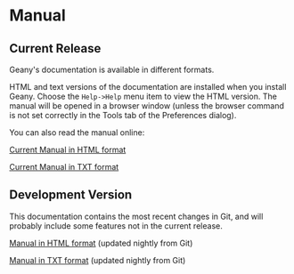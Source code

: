 Manual
======

## Current Release

Geany's documentation is available in different formats.

HTML and text versions of the documentation are installed when you install Geany. Choose the `Help->Help` menu item to view the HTML version. 
The manual will be opened in a browser window (unless the browser command is not set correctly in the Tools tab of the Preferences dialog).

You can also read the manual online:

[Current Manual in HTML format][1]

[Current Manual in TXT format][2]


## Development Version

This documentation contains the most recent changes in Git, 
and will probably include some features not in the current release.

[Manual in HTML format][3] (updated nightly from Git)

[Manual in TXT format][4] (updated nightly from Git)


[1]: https://www.geany.org/manual/current/index.html
[2]: https://www.geany.org/manual/current/geany.txt
[3]: https://www.geany.org/manual/dev/index.html
[4]: https://www.geany.org/manual/dev/geany.txt
